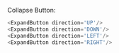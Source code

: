 Collapse Button:

```js
<ExpandButton direction='UP'/>
<ExpandButton direction='DOWN'/>
<ExpandButton direction='LEFT'/>
<ExpandButton direction='RIGHT'/>
```
